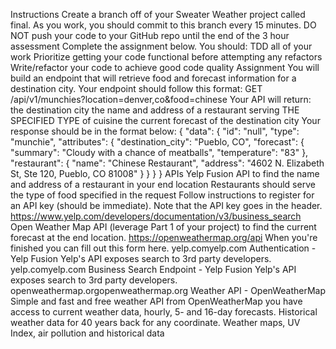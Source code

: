 <!-- # README

This README would normally document whatever steps are necessary to get the
application up and running.

Things you may want to cover:

* Ruby version

* System dependencies

* Configuration

* Database creation

* Database initialization

* How to run the test suite

* Services (job queues, cache servers, search engines, etc.)

* Deployment instructions

* ... -->
Instructions
Create a branch off of your Sweater Weather project called final.
As you work, you should commit to this branch every 15 minutes.
DO NOT push your code to your GitHub repo until the end of the 3 hour assessment
Complete the assignment below. You should:
TDD all of your work
Prioritize getting your code functional before attempting any refactors
Write/refactor your code to achieve good code quality
Assignment
You will build an endpoint that will retrieve food and forecast information for a destination city.
Your endpoint should follow this format:
GET /api/v1/munchies?location=denver,co&food=chinese
Your API will return:
the destination city
the name and address of a restaurant serving THE SPECIFIED TYPE of cuisine
the current forecast of the destination city
Your response should be in the format below:
{
  "data": {
    "id": "null",
    "type": "munchie",
    "attributes": {
      "destination_city": "Pueblo, CO",
      "forecast": {
        "summary": "Cloudy with a chance of meatballs",
        "temperature": "83"
      },
      "restaurant": {
        "name": "Chinese Restaurant",
        "address": "4602 N. Elizabeth St, Ste 120, Pueblo, CO 81008"
      }
    }
  }
}
APIs
Yelp Fusion API
to find the name and address of a restaurant in your end location
Restaurants should serve the type of food specified in the request
Follow instructions to register for an API key (should be immediate). Note that the API key goes in the header.
https://www.yelp.com/developers/documentation/v3/business_search
Open Weather Map API (leverage Part 1 of your project)
to find the current forecast at the end location.
https://openweathermap.org/api
When you're finished you can fill out this form here.
yelp.comyelp.com
Authentication - Yelp Fusion
Yelp's API exposes search to 3rd party developers.
yelp.comyelp.com
Business Search Endpoint - Yelp Fusion
Yelp's API exposes search to 3rd party developers.
openweathermap.orgopenweathermap.org
Weather API - OpenWeatherMap
Simple and fast and free weather API from OpenWeatherMap you have access to current weather data, hourly, 5- and 16-day forecasts. Historical weather data for 40 years back for any coordinate. Weather maps, UV Index, air pollution and historical data
